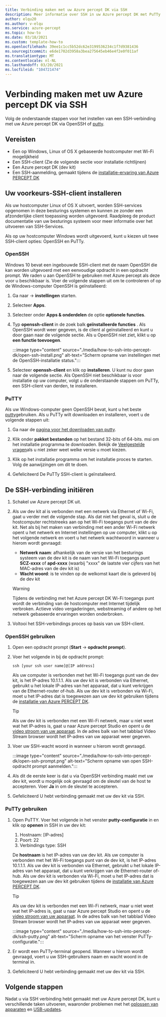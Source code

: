 ```yaml
---
title: Verbinding maken met uw Azure percept DK via SSH
description: Meer informatie over SSH in uw Azure percept DK met PuTTy
author: elqu20
ms.author: v-elqu
ms.service: azure-percept
ms.topic: how-to
ms.date: 03/18/2021
ms.custom: template-how-to
ms.openlocfilehash: 39ee1c1cc5b52dc62e3199536234c1f7d9381436
ms.sourcegitcommit: e6de1702d3958a3bea275645eb46e4f2e0f011af
ms.translationtype: MT
ms.contentlocale: nl-NL
ms.lasthandoff: 03/20/2021
ms.locfileid: "104721474"
---
```

# <a name="connect-to-your-azure-percept-dk-over-ssh"></a>Verbinding maken met uw Azure percept DK via SSH

Volg de onderstaande stappen voor het instellen van een SSH-verbinding met uw Azure percept DK via OpenSSH of [putty](https://www.chiark.greenend.org.uk/~sgtatham/putty/latest.html).

## <a name="prerequisites"></a>Vereisten

- Een op Windows, Linux of OS X gebaseerde hostcomputer met Wi-Fi mogelijkheid
- Een SSH-client (Zie de volgende sectie voor installatie richtlijnen)
- Een Azure percept DK (dev kit)
- Een SSH-aanmelding, gemaakt tijdens de [installatie-ervaring van Azure PERCEPT DK](./quickstart-percept-dk-set-up.md)

## <a name="install-your-preferred-ssh-client"></a>Uw voorkeurs-SSH-client installeren

Als uw hostcomputer Linux of OS X uitvoert, worden SSH-services opgenomen in deze besturings systemen en kunnen ze zonder een afzonderlijke client toepassing worden uitgevoerd. Raadpleeg de product documentatie van uw besturings systeem voor meer informatie over het uitvoeren van SSH-Services.

Als op uw hostcomputer Windows wordt uitgevoerd, kunt u kiezen uit twee SSH-client opties: OpenSSH en PuTTy.

### <a name="openssh"></a>OpenSSH

Windows 10 bevat een ingebouwde SSH-client met de naam OpenSSH die kan worden uitgevoerd met een eenvoudige opdracht in een opdracht prompt. We raden u aan OpenSSH te gebruiken met Azure percept als deze voor u beschikbaar is. Voer de volgende stappen uit om te controleren of op de Windows-computer OpenSSH is geïnstalleerd:

1. Ga naar   ->  **instellingen** starten.

1. Selecteer **Apps**.

1. Selecteer onder **Apps & onderdelen** de optie **optionele functies**.

1. Typ **openssh-client** in de zoek balk **geïnstalleerde functies** . Als OpenSSH wordt weer gegeven, is de client al geïnstalleerd en kunt u door gaan naar de volgende sectie. Als u OpenSSH niet ziet, klikt u op **een functie toevoegen**.

    :::image type="content" source="./media/how-to-ssh-into-percept-dk/open-ssh-install.png" alt-text="Scherm opname van instellingen met de OpenSSH-installatie status.":::

1. Selecteer **openssh-client** en klik op **installeren**. U kunt nu door gaan naar de volgende sectie. Als OpenSSH niet beschikbaar is voor installatie op uw computer, volgt u de onderstaande stappen om PuTTy, een SSH-client van derden, te installeren.

### <a name="putty"></a>PuTTY

Als uw Windows-computer geen OpenSSH bevat, kunt u het beste [putty](https://www.chiark.greenend.org.uk/~sgtatham/putty/latest.html)gebruiken. Als u PuTTy wilt downloaden en installeren, voert u de volgende stappen uit:

1. Ga naar de [pagina voor het downloaden van putty](https://www.chiark.greenend.org.uk/~sgtatham/putty/latest.html).

1. Klik onder **pakket bestanden** op het bestand 32-bits of 64-bits. msi om het installatie programma te downloaden. Bekijk de [Veelgestelde vragen](https://www.chiark.greenend.org.uk/~sgtatham/putty/faq.html#faq-32bit-64bit)als u niet zeker weet welke versie u moet kiezen.

1. Klik op het installatie programma om het installatie proces te starten. Volg de aanwijzingen om dit te doen.

1. Gefeliciteerd De PuTTy SSH-client is geïnstalleerd.

## <a name="initiate-the-ssh-connection"></a>De SSH-verbinding initiëren

1. Schakel uw Azure percept DK uit.

1. Als uw dev kit al is verbonden met een netwerk via Ethernet of Wi-Fi, gaat u verder met de volgende stap. Als dat niet het geval is, sluit u de hostcomputer rechtstreeks aan op het Wi-Fi toegangs punt van de dev kit. Net als bij het maken van verbinding met een ander Wi-Fi netwerk opent u het netwerk en Internet instellingen op uw computer, klikt u op het volgende netwerk en voert u het netwerk wachtwoord in wanneer u hierom wordt gevraagd:

    - **Netwerk naam**: afhankelijk van de versie van het besturings systeem van de dev kit is de naam van het Wi-Fi toegangs punt **SCZ-xxxx** of **apd-xxxx** (waarbij "xxxx" de laatste vier cijfers van het MAC-adres van de dev kit is)
    - **Wacht woord**: is te vinden op de welkomst kaart die is geleverd bij de dev kit

    > [!WARNING]
    > Tijdens de verbinding met het Azure percept DK Wi-Fi toegangs punt wordt de verbinding van de hostcomputer met Internet tijdelijk verbroken. Actieve video vergaderingen, webstreaming of andere op het netwerk gebaseerde ervaringen worden onderbroken.

1. Voltooi het SSH-verbindings proces op basis van uw SSH-client.

### <a name="using-openssh"></a>OpenSSH gebruiken

1. Open een opdracht prompt (**Start**  ->  **opdracht prompt**).

1. Voer het volgende in bij de opdracht prompt:

    ```console
    ssh [your ssh user name]@[IP address]
    ```

    Als uw computer is verbonden met het Wi-Fi toegangs punt van de dev kit, is het IP-adres 10.1.1.1. Als uw dev kit is verbonden via Ethernet, gebruikt u het lokale IP-adres van het apparaat, dat u kunt verkrijgen van de Ethernet-router of-hub. Als uw dev kit is verbonden via Wi-Fi, moet u het IP-adres dat is toegewezen aan uw dev kit gebruiken tijdens de [installatie van Azure PERCEPT DK](./quickstart-percept-dk-set-up.md).

    > [!TIP]
    > Als uw dev kit is verbonden met een Wi-Fi netwerk, maar u niet weet wat het IP-adres is, gaat u naar Azure percept Studio en opent u de [video stroom van uw apparaat](./how-to-view-video-stream.md). In de adres balk van het tabblad Video Stream browser wordt het IP-adres van uw apparaat weer gegeven.

1. Voer uw SSH-wacht woord in wanneer u hierom wordt gevraagd.

    :::image type="content" source="./media/how-to-ssh-into-percept-dk/open-ssh-prompt.png" alt-text="Scherm opname van open SSH-opdracht prompt aanmelden.":::

1. Als dit de eerste keer is dat u via OpenSSH verbinding maakt met uw dev kit, wordt u mogelijk ook gevraagd om de sleutel van de host te accepteren. Voer **Ja** in om de sleutel te accepteren.

1. Gefeliciteerd U hebt verbinding gemaakt met uw dev kit via SSH.

### <a name="using-putty"></a>PuTTy gebruiken

1. Open PuTTY. Voer het volgende in het venster **putty-configuratie** in en klik op **openen** in SSH in uw dev kit:

    1. Hostnaam: [IP-adres]
    1. Poort: 22
    1. Verbindings type: SSH

    De **hostnaam** is het IP-adres van uw dev kit. Als uw computer is verbonden met het Wi-Fi toegangs punt van de dev kit, is het IP-adres 10.1.1.1. Als uw dev kit is verbonden via Ethernet, gebruikt u het lokale IP-adres van het apparaat, dat u kunt verkrijgen van de Ethernet-router of-hub. Als uw dev kit is verbonden via Wi-Fi, moet u het IP-adres dat is toegewezen aan uw dev kit gebruiken tijdens de [installatie van Azure PERCEPT DK](./quickstart-percept-dk-set-up.md).

    > [!TIP]
    > Als uw dev kit is verbonden met een Wi-Fi netwerk, maar u niet weet wat het IP-adres is, gaat u naar Azure percept Studio en opent u de [video stroom van uw apparaat](./how-to-view-video-stream.md). In de adres balk van het tabblad Video Stream browser wordt het IP-adres van uw apparaat weer gegeven.

    :::image type="content" source="./media/how-to-ssh-into-percept-dk/ssh-putty.png" alt-text="Scherm opname van het venster PuTTy-configuratie.":::

1. Er wordt een PuTTy-terminal geopend. Wanneer u hierom wordt gevraagd, voert u uw SSH-gebruikers naam en wacht woord in de terminal in.

1. Gefeliciteerd U hebt verbinding gemaakt met uw dev kit via SSH.

## <a name="next-steps"></a>Volgende stappen

Nadat u via SSH verbinding hebt gemaakt met uw Azure percept DK, kunt u verschillende taken uitvoeren, waaronder problemen met het [oplossen van apparaten](./troubleshoot-dev-kit.md) en [USB-updates](./how-to-update-via-usb.md).